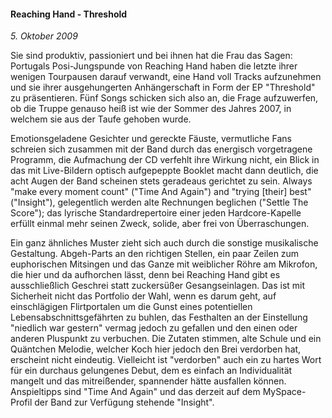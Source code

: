 #### Reaching Hand - Threshold

_5. Oktober 2009_

Sie sind produktiv, passioniert und bei ihnen hat die Frau das Sagen: Portugals Posi-Jungspunde von Reaching Hand haben die letzte ihrer wenigen Tourpausen darauf verwandt, eine Hand voll Tracks aufzunehmen und sie ihrer ausgehungerten Anhängerschaft in Form der EP "Threshold" zu präsentieren.
Fünf Songs schicken sich also an, die Frage aufzuwerfen, ob die Truppe genauso heiß ist wie der Sommer des Jahres 2007, in welchem sie aus der Taufe gehoben wurde.

Emotionsgeladene Gesichter und gereckte Fäuste, vermutliche Fans schreien sich zusammen mit der Band durch das energisch vorgetragene Programm, die Aufmachung der CD verfehlt ihre Wirkung nicht, ein Blick in das mit Live-Bildern optisch aufgepeppte Booklet macht dann deutlich, die acht Augen der Band scheinen stets geradeaus gerichtet zu sein. Always "make every moment count" ("Time And Again") and "trying [their] best" ("Insight"), gelegentlich werden alte Rechnungen beglichen ("Settle The Score"); das lyrische Standardrepertoire einer jeden Hardcore-Kapelle erfüllt einmal mehr seinen Zweck, solide, aber frei von Überraschungen.

Ein ganz ähnliches Muster zieht sich auch durch die sonstige musikalische Gestaltung. Abgeh-Parts an den richtigen Stellen, ein paar Zeilen zum euphorischen Mitsingen und das Ganze mit weiblicher Röhre am Mikrofon, die hier und da aufhorchen lässt, denn bei Reaching Hand gibt es ausschließlich Geschrei statt zuckersüßer Gesangseinlagen. Das ist mit Sicherheit nicht das Portfolio der Wahl, wenn es darum geht, auf einschlägigen Flirtportalen um die Gunst eines potentiellen Lebensabschnittsgefährten zu buhlen, das Festhalten an der Einstellung "niedlich war gestern" vermag jedoch zu gefallen und den einen oder anderen Pluspunkt zu verbuchen. Die Zutaten stimmen, alte Schule und ein Quäntchen Melodie, welcher Koch hier jedoch den Brei verdorben hat, erscheint nicht eindeutig. Vielleicht ist "verdorben" auch ein zu hartes Wort für ein durchaus gelungenes Debut, dem es einfach an Individualität mangelt und das mitreißender, spannender hätte ausfallen können. Anspieltipps sind "Time And Again" und das derzeit auf dem MySpace-Profil der Band zur Verfügung stehende "Insight".
